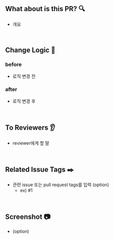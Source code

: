 ## What about is this PR? 🔍
- 개요


<br>

## Change Logic 📝

### before
- 로직 변경 전

### after
- 로직 변경 후

<br>

## To Reviewers 👂
- reviewer에게 할 말


<br>

## Related Issue Tags ✒️
- 관련 issue 또는 pull request tags를 입력 (option)
    - ex) #1


<br>

## Screenshot 📷
- (option)
